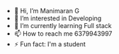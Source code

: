 - 👋 Hi, I’m Manimaran G
- 👀 I’m interested in Developing 
- 🌱 I’m currently learning Full stack 
- 📫 How to reach me 6379943997
- ⚡ Fun fact: I'm a student 

<!---
manimarangopal/manimarangopal is a ✨ special ✨ repository because its `README.md` (this file) appears on your GitHub profile.
You can click the Preview link to take a look at your changes.
--->
